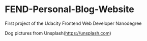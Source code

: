 # FEND-Personal-Blog-Website
First project of the Udacity Frontend Web Developer Nanodegree

Dog pictures from Unsplash(https://unsplash.com)
